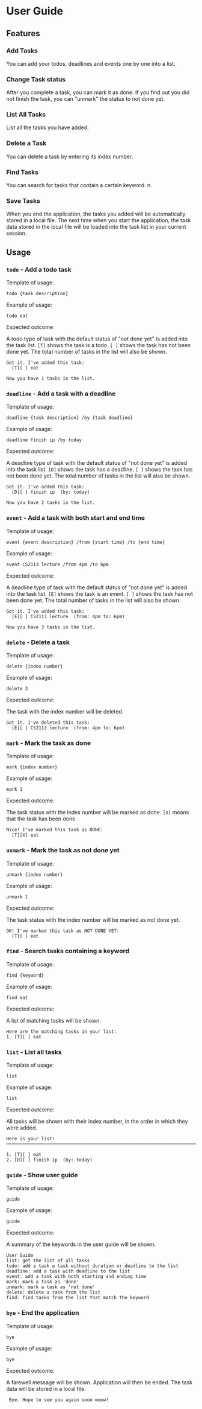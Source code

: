 # User Guide

## Features 

### Add Tasks
You can add your todos, deadlines and events one by one into a list.

### Change Task status
After you complete a task, you can mark it as done. 
If you find out you did not finish the task, you can "unmark" the status to not done yet.

### List All Tasks
List all the tasks you have added.

### Delete a Task
You can delete a task by entering its index number.

### Find Tasks
You can search for tasks that contain a certain keyword.
n.
### Save Tasks
When you end the application, the tasks you added will be automatically stored in a local file.
The next time when you start the application, the task data stored in the local file will be loaded
into the task list in your current session.
## Usage

### `todo` - Add a todo task


Template of usage:

`todo {task description}`

Example of usage: 

`todo eat`

Expected outcome:

A todo type of task with the default status of "not done yet" is added
into the task list. `[T]` shows the task is a todo. `[ ]` shows the task has not been done yet. The total number of tasks in the list will also be shown. 

```
Got it. I've added this task:
  [T][ ] eat

Now you have 1 tasks in the list.
```



### `deadline` - Add a task with a deadline


Template of usage:

`deadline {task description} /by {task deadline}`

Example of usage:

`deadline finish ip /by today`

Expected outcome:

A deadline type of task with the default status of "not done yet" is added
into the task list. `[D]` shows the task has a deadline. `[ ]` shows the task has not been done yet.
The total number of tasks in the list will also be shown.

```
Got it. I've added this task:
  [D][ ] finish ip  (by: today)

Now you have 2 tasks in the list.
```


### `event` - Add a task with both start and end time


Template of usage:

`event {event description} /from {start time} /to {end time}`

Example of usage:

`event CS2113 lecture /from 4pm /to 6pm`

Expected outcome:

A deadline type of task with the default status of "not done yet" is added
into the task list. `[E]` shows the task is an event. `[ ]` shows the task has not been done yet.
The total number of tasks in the list will also be shown.

```
Got it. I've added this task:
  [E][ ] CS2113 lecture  (from: 4pm to: 6pm)

Now you have 3 tasks in the list.
```


### `delete` - Delete a task


Template of usage:

`delete {index number}`

Example of usage:

`delete 3`

Expected outcome:

The task with the index number will be deleted.

```
Got it. I've deleted this task:
  [E][ ] CS2113 lecture  (from: 4pm to: 6pm)
```


### `mark` - Mark the task as done


Template of usage:

`mark {index number}`

Example of usage:

`mark 1`

Expected outcome:

The task status with the index number will be marked as done. `[X]` means that
the task has been done.
```
Nice! I've marked this task as DONE:
  [T][X] eat
```

### `unmark` - Mark the task as not done yet


Template of usage:

`unmark {index number}`

Example of usage:

`unmark 1`

Expected outcome:

The task status with the index number will be marked as not done yet.

```
OK! I've marked this task as NOT DONE YET:
  [T][ ] eat
```
### `find` - Search tasks containing a keyword


Template of usage:

`find {keyword}`

Example of usage:

`find eat`

Expected outcome:

A list of matching tasks will be shown.
```
Here are the matching tasks in your list:
1. [T][ ] eat
```

### `list` - List all tasks


Template of usage:

`list`

Example of usage:

`list`

Expected outcome:

All tasks will be shown with their index number, in the order in which they were added.
```
Here is your list!
────────────────────────────────────────────────────────────────────────

1. [T][ ] eat
2. [D][ ] finish ip  (by: today)
```


### `guide` - Show user guide

Template of usage:

`guide`

Example of usage:

`guide`

Expected outcome:

A summary of the keywords in the user guide will be shown.
```
User Guide
list: get the list of all tasks
todo: add a task a task without duration or deadline to the list
deadline: add a task with deadline to the list
event: add a task with both starting and ending time
mark: mark a task as 'done'
unmark: mark a task as 'not done'
delete: delete a task from the list
find: find tasks from the list that match the keyword
```

### `bye` - End the application

Template of usage:

`bye`

Example of usage:

`bye`

Expected outcome:

A farewell message will be shown. Application will then be ended.
The task data will be stored in a local file.
```
 Bye. Hope to see you again soon meow!
```